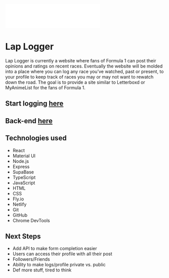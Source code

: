 ![alt text](/public/LLLOGO.png)

# Lap Logger
Lap Logger is currently a website where fans of Formula 1 can post their opinions and ratings on recent races. Eventually the website will be molded into a place where you can log any race you’ve watched, past or present, to your profile to keep track of races you may or may not want to rewatch down the road. The goal is to provide a site similar to Letterboxd or MyAnimeList for the fans of Formula 1.

## Start logging [here](https://laplogger.netlify.app/ "Lap Logger link")

## Back-end [here](https://github.com/ttiurt/laplogger-butt "LL back-end link")

## Technologies used 
* React
* Material UI
* Node.js
* Express
* SupaBase
* TypeScript
* JavaScript
* HTML
* CSS
* Fly.io
* Netlify
* Git
* GitHub
* Chrome DevTools

## Next Steps 
- Add API to make form completion easier
- Users can access their profile with all their post
- Followers/Friends
- Ability to make logs/profile private vs. public
- Def more stuff, tired to think